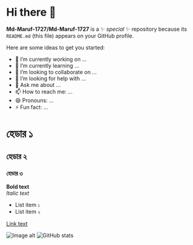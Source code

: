 # Hi there 👋


**Md-Maruf-1727/Md-Maruf-1727** is a ✨ _special_ ✨ repository because its `README.md` (this file) appears on your GitHub profile.

Here are some ideas to get you started:

- 🔭 I’m currently working on ...
- 🌱 I’m currently learning ...
- 👯 I’m looking to collaborate on ...
- 🤔 I’m looking for help with ...
- 💬 Ask me about ...
- 📫 How to reach me: ...
- 😄 Pronouns: ...
- ⚡ Fun fact: ...

# হেডার ১
## হেডার ২
### হেডার ৩

**Bold text**  
*Italic text*  

- List item ১
- List item ২

[Link text](https://example.com)

![Image alt](image_url)
![GitHub stats](https://github-readme-stats.vercel.app/api?username=Md-Maruf-1727&show_icons=true&theme=radical)
